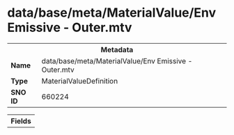 <h1>data/base/meta/MaterialValue/Env Emissive - Outer.mtv</h1><table><tr><th colspan="100%">Metadata</th></tr><tr><td><b>Name</b></td><td>data/base/meta/MaterialValue/Env Emissive - Outer.mtv</td></tr><tr><td><b>Type</b></td><td>MaterialValueDefinition</td></tr><tr><td><b>SNO ID</b></td><td>660224</td></tr></table>

<table><tr><th colspan="100%">Fields</th></tr></table>


